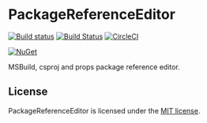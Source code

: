 # PackageReferenceEditor

[![Build status](https://ci.appveyor.com/api/projects/status/v654ae52b4bh7y5g/branch/master?svg=true)](https://ci.appveyor.com/project/wieslawsoltes/msbuildpropsupdater/branch/master)
[![Build Status](https://travis-ci.org/wieslawsoltes/MSBuildPropsUpdater.svg?branch=master)](https://travis-ci.org/wieslawsoltes/MSBuildPropsUpdater)
[![CircleCI](https://circleci.com/gh/wieslawsoltes/MSBuildPropsUpdater/tree/master.svg?style=svg)](https://circleci.com/gh/wieslawsoltes/MSBuildPropsUpdater/tree/master)

[![NuGet](https://img.shields.io/nuget/v/PackageReferenceEditor.svg)](https://www.nuget.org/packages/PackageReferenceEditor)

MSBuild, csproj and props package reference editor.

## License

PackageReferenceEditor is licensed under the [MIT license](LICENSE.TXT).
